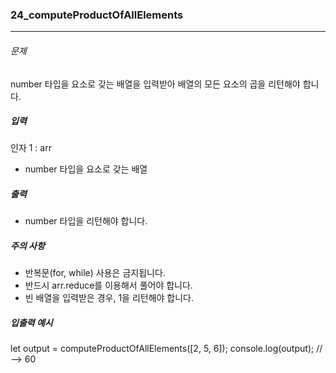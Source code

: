 ### 24_computeProductOfAllElements

***

###### 문제 

number 타입을 요소로 갖는 배열을 입력받아 배열의 모든 요소의 곱을 리턴해야 합니다.

##### 입력

인자 1 : arr
- number 타입을 요소로 갖는 배열

##### 출력

- number 타입을 리턴해야 합니다.

##### 주의 사항

- 반복문(for, while) 사용은 금지됩니다.
- 반드시 arr.reduce를 이용해서 풀어야 합니다.
- 빈 배열을 입력받은 경우, 1을 리턴해야 합니다.

##### 입출력 예시

let output = computeProductOfAllElements([2, 5, 6]);
console.log(output); // --> 60
